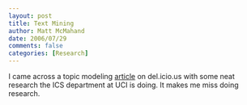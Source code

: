 ```yaml
---
layout: post
title: Text Mining
author: Matt McMahand
date: 2006/07/29
comments: false
categories: [Research]
---
```


I came across a topic modeling <a href="http://blogs.zdnet.com/emergingtech/?p=304">article</a> on del.icio.us with some neat research the ICS department at UCI is doing. It makes me miss doing research.
